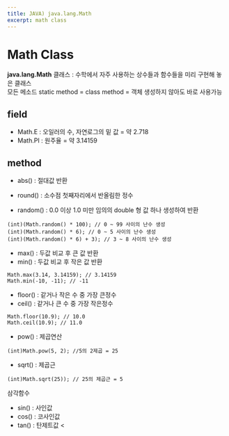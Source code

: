 ```yaml
---
title: JAVA) java.lang.Math
excerpt: math class
---
```


# Math Class
**java.lang.Math** 클래스 : 수학에서 자주 사용하는 상수들과 함수들을 미리 구현해 놓은 클래스  
모든 메소드 static method = class method = 객체 생성하지 않아도 바로 사용가능 

## field
- Math.E : 오일러의 수, 자연로그의 밑 값 = 약 2.718  
- Math.PI : 원주율 = 약 3.14159  

## method
- abs() : 절대값 반환
- round() : 소수점 첫째자리에서 반올림한 정수

- random() : 0.0 이상 1.0 미만 임의의 double 형 값 하나 생성하여 반환   
```
(int)(Math.random() * 100); // 0 ~ 99 사이의 난수 생성  
(int)(Math.random() * 6); // 0 ~ 5 사이의 난수 생성  
(int)(Math.random() * 6) + 3); // 3 ~ 8 사이의 난수 생성
```

- max() : 두값 비교 후 큰 값 반환  
- min() : 두값 비교 후 작은 값 반환 
```
Math.max(3.14, 3.14159); // 3.14159
Math.min(-10, -11); // -11
```

- floor() : 같거나 작은 수 중 가장 큰정수
- ceil() : 같거나 큰 수 중 가장 작은정수
```
Math.floor(10.9); // 10.0
Math.ceil(10.9); // 11.0
```
- pow() : 제곱연산
```
(int)Math.pow(5, 2); //5의 2제곱 = 25
```

- sqrt() : 제곱근
```
(int)Math.sqrt(25)); // 25의 제곱근 = 5
```

삼각함수
- sin() : 사인값
- cos() : 코사인값
- tan() : 탄제트값 <
